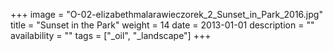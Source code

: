 +++
image = "O-02-elizabethmalarawieczorek_2_Sunset_in_Park_2016.jpg"
title = "Sunset in the Park"
weight = 14
date = 2013-01-01
description = ""
availability = ""
tags = ["_oil", "_landscape"]
+++
